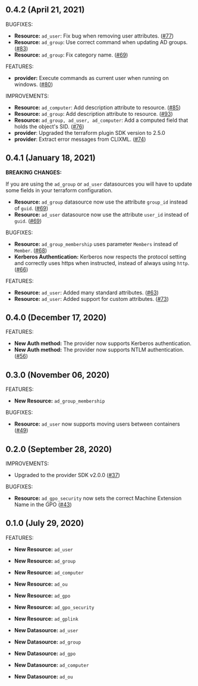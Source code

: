 ## 0.4.2 (April 21, 2021)

BUGFIXES:
* **Resource:** `ad_user`: Fix bug when removing user attributes. ([#77](https://github.com/hashicorp/terraform-provider-ad/pull/77))
* **Resource:** `ad_group`: Use correct command when updating AD groups. ([#83](https://github.com/hashicorp/terraform-provider-ad/pull/83))
* **Resource:** `ad_group`: Fix category name. ([#69](https://github.com/hashicorp/terraform-provider-ad/pull/69))

FEATURES:
* **provider:** Execute commands as current user when running on windows. ([#80](https://github.com/hashicorp/terraform-provider-ad/pull/80))

IMPROVEMENTS:
* **Resource:** `ad_computer`: Add description attribute to resource. ([#85](https://github.com/hashicorp/terraform-provider-ad/pull/85))
* **Resource:** `ad_group`: Add description attribute to resource. ([#93](https://github.com/hashicorp/terraform-provider-ad/pull/93))
* **Resource:** `ad_group, ad_user, ad_computer`: Add a computed field that holds the object's SID. ([#76](https://github.com/hashicorp/terraform-provider-ad/pull/76))
* **provider**: Upgraded the terraform plugin SDK version to 2.5.0
* **provider**: Extract error messages from CLIXML. ([#74](https://github.com/hashicorp/terraform-provider-ad/pull/74))

## 0.4.1 (January 18, 2021)

**BREAKING CHANGES:**

If you are using the `ad_group` or `ad_user` datasources you will have to update some fields in your terraform configuration.

* **Resource:** `ad_group` datasource now use the attribute `group_id` instead of `guid`. ([#69](https://github.com/hashicorp/terraform-provider-ad/pull/69))
* **Resource:** `ad_user` datasource now use the attribute `user_id` instead of `guid`. ([#69](https://github.com/hashicorp/terraform-provider-ad/pull/69))

BUGFIXES:
* **Resource:** `ad_group_membership` uses parameter `Members` instead of `Member`. ([#68](https://github.com/hashicorp/terraform-provider-ad/pull/68))
* **Kerberos Authentication:** Kerberos now respects the protocol setting and correctly uses https when instructed, instead of always using `http`. ([#66](https://github.com/hashicorp/terraform-provider-ad/pull/66))

FEATURES:
* **Resource:** `ad_user`: Added many standard attributes. ([#63](https://github.com/hashicorp/terraform-provider-ad/pull/63))
* **Resource:** `ad_user`: Added support for custom attributes. ([#73](https://github.com/hashicorp/terraform-provider-ad/pull/73))

## 0.4.0 (December 17, 2020)

FEATURES:
* **New Auth method:** The provider now supports Kerberos authentication.
* **New Auth method:** The provider now supports NTLM authentication. ([#56](https://github.com/hashicorp/terraform-provider-ad/pull/56))

## 0.3.0 (November 06, 2020)

FEATURES:
* **New Resource:** `ad_group_membership`

BUGFIXES:
* **Resource:** `ad_user` now supports moving users between containers ([#49](https://github.com/hashicorp/terraform-provider-ad/pull/49))

## 0.2.0 (September 28, 2020)

IMPROVEMENTS:
* Upgraded to the provider SDK v2.0.0 ([#37](https://github.com/hashicorp/terraform-provider-ad/pull/37))

BUGFIXES:
* **Resource:** `ad_gpo_security` now sets the correct Machine Extension Name in the GPO ([#43](https://github.com/hashicorp/terraform-provider-ad/pull/43/))

## 0.1.0 (July 29, 2020)

FEATURES:

* **New Resource:** `ad_user`
* **New Resource:** `ad_group`
* **New Resource:** `ad_computer`
* **New Resource:** `ad_ou`
* **New Resource:** `ad_gpo`
* **New Resource:** `ad_gpo_security`
* **New Resource:** `ad_gplink`

* **New Datasource:**   `ad_user`
* **New Datasource:**   `ad_group`
* **New Datasource:**   `ad_gpo`
* **New Datasource:**   `ad_computer`
* **New Datasource:**   `ad_ou`
